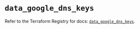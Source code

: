 # `data_google_dns_keys`

Refer to the Terraform Registry for docs: [`data_google_dns_keys`](https://registry.terraform.io/providers/hashicorp/google/5.39.1/docs/data-sources/dns_keys).
